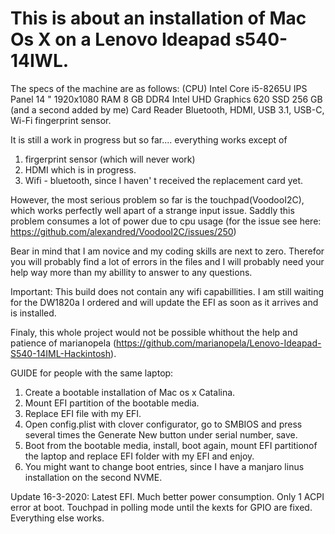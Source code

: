 # This is about an installation of Mac Os X on a Lenovo Ideapad s540-14IWL. 
The specs of the machine are as follows:
(CPU) Intel Core i5-8265U
IPS Panel 14 "
1920x1080
RAM 8 GB DDR4
Intel UHD Graphics 620
SSD 256 GB (and a second added by me) 
Card Reader
Bluetooth, HDMI, USB 3.1, USB-C, Wi-Fi
fingerprint sensor.

It is still a work in progress but so far.... 
everything works except of 
1. firgerprint sensor (which will never work) 
2. HDMI which is in progress. 
3. Wifi - bluetooth, since I haven' t received the replacement card yet.

However, the most serious problem so far is the touchpad(VoodooI2C), which works perfectly well apart of a strange input issue.
Saddly this problem consumes a lot of power due to cpu usage (for the issue see here: https://github.com/alexandred/VoodooI2C/issues/250)  

Bear in mind that I am novice and my coding skills are next to zero. 
Therefor you will probably find a lot of errors in the files and I will probably need your help way more than my abillity to answer to any questions.

Important: This build does not contain any wifi capabillities. I am still waiting for the DW1820a I ordered and will update the EFI as soon as it arrives and is installed. 

Finaly, this whole project would not be possible whithout the help and patience of marianopela (https://github.com/marianopela/Lenovo-Ideapad-S540-14IML-Hackintosh). 

GUIDE for people with the same laptop:
1. Create a bootable installation of Mac os x Catalina. 
2. Mount EFI partition of the bootable media. 
3. Replace EFI file with my EFI. 
4. Open config.plist with clover configurator, go to SMBIOS and press several times the Generate New button under serial number, save. 
5. Boot from the bootable media, install, boot again, mount EFI partitionof the laptop  and replace EFI folder with my EFI and enjoy.
6. You might want to change boot entries, since I have a manjaro linus installation on the second NVME.  


Update 16-3-2020: Latest EFI. Much better power consumption. Only 1 ACPI error at boot. Touchpad in polling mode until the kexts for GPIO are fixed. Everything else works. 
